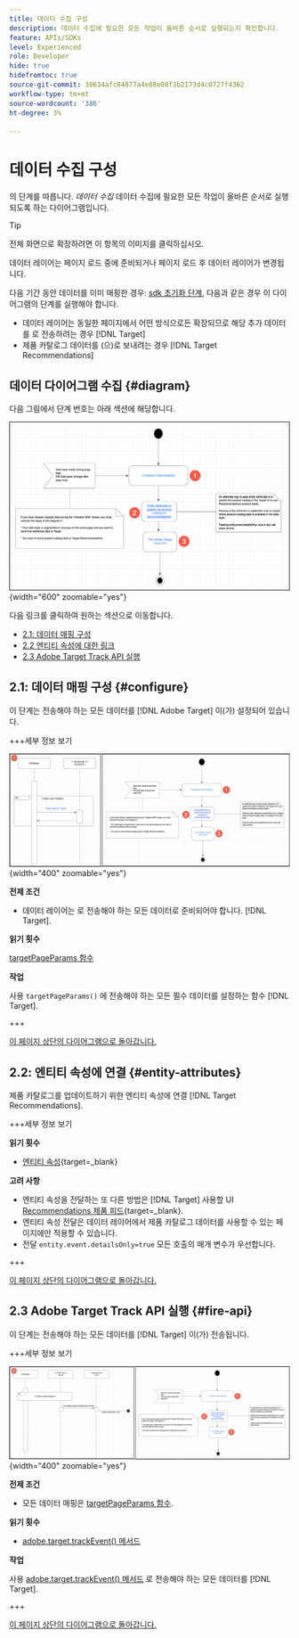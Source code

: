 ```yaml
---
title: 데이터 수집 구성
description: 데이터 수집에 필요한 모든 작업이 올바른 순서로 실행되는지 확인합니다.
feature: APIs/SDKs
level: Experienced
role: Developer
hide: true
hidefromtoc: true
source-git-commit: 30634afc84877a4e88e08f3b2173d4c0727f4362
workflow-type: tm+mt
source-wordcount: '386'
ht-degree: 3%

---
```


# 데이터 수집 구성

의 단계를 따릅니다. *데이터 수집* 데이터 수집에 필요한 모든 작업이 올바른 순서로 실행되도록 하는 다이어그램입니다.

>[!TIP]
>
>전체 화면으로 확장하려면 이 항목의 이미지를 클릭하십시오.

데이터 레이어는 페이지 로드 중에 준비되거나 페이지 로드 후 데이터 레이어가 변경됩니다.

다음 기간 동안 데이터를 이미 매핑한 경우: [sdk 초기화 단계](/help/dev/patterns/recs-atjs/initialize-sdk.md), 다음과 같은 경우 이 다이어그램의 단계를 실행해야 합니다.

* 데이터 레이어는 동일한 페이지에서 어떤 방식으로든 확장되므로 해당 추가 데이터를 로 전송하려는 경우 [!DNL Target]
* 제품 카탈로그 데이터를 (으)로 보내려는 경우 [!DNL Target Recommendations]

## 데이터 다이어그램 수집 {#diagram}

다음 그림에서 단계 번호는 아래 섹션에 해당합니다.

![데이터 수집 다이어그램](/help/dev/patterns/recs-atjs/assets/data-collection-diagram.png){width="600" zoomable="yes"}

다음 링크를 클릭하여 원하는 섹션으로 이동합니다.

* [2.1: 데이터 매핑 구성](#configure)
* [2.2 엔티티 속성에 대한 링크](#entity-attributes)
* [2.3 Adobe Target Track API 실행](#fire-api)

## 2.1: 데이터 매핑 구성 {#configure}

이 단계는 전송해야 하는 모든 데이터를 [!DNL Adobe Target] 이(가) 설정되어 있습니다.

+++세부 정보 보기

![데이터 매핑 다이어그램 구성](/help/dev/patterns/recs-atjs/assets/configure-data-mapping-combined.png){width="400" zoomable="yes"}

**전제 조건**

* 데이터 레이어는 로 전송해야 하는 모든 데이터로 준비되어야 합니다. [!DNL Target].

**읽기 횟수**

[targetPageParams 함수](/help/dev/implement/client-side/atjs/atjs-functions/targetpageparams.md)

**작업**

사용 `targetPageParams()` 에 전송해야 하는 모든 필수 데이터를 설정하는 함수 [!DNL Target].

+++

[이 페이지 상단의 다이어그램으로 돌아갑니다.](#diagram)

## 2.2: 엔티티 속성에 연결 {#entity-attributes}

제품 카탈로그를 업데이트하기 위한 엔티티 속성에 연결 [!DNL Target Recommendations].

+++세부 정보 보기

**읽기 횟수**

* [엔티티 속성](https://experienceleague.adobe.com/docs/target/using/recommendations/entities/entity-attributes.html){target=_blank}

**고려 사항**

* 엔티티 속성을 전달하는 또 다른 방법은 [!DNL Target] 사용할 UI [Recommendations 제품 피드](https://experienceleague.adobe.com/docs/target/using/recommendations/entities/feeds.html){target=_blank}.
* 엔티티 속성 전달은 데이터 레이어에서 제품 카탈로그 데이터를 사용할 수 있는 페이지에만 적용할 수 있습니다.
* 전달 `entity.event.detailsOnly=true` 모든 호출의 매개 변수가 우선합니다.

+++

[이 페이지 상단의 다이어그램으로 돌아갑니다.](#diagram)

## 2.3 Adobe Target Track API 실행 {#fire-api}

이 단계는 전송해야 하는 모든 데이터를 [!DNL Target] 이(가) 전송됩니다.

+++세부 정보 보기

![Adobe Target 추적 API 다이어그램 실행](/help/dev/patterns/recs-atjs/assets/fire-track-api-combined.png){width="400" zoomable="yes"}

**전제 조건**

* 모든 데이터 매핑은 [targetPageParams 함수](/help/dev/implement/client-side/atjs/atjs-functions/targetpageparams.md).

**읽기 횟수**

* [adobe.target.trackEvent() 메서드](/help/dev/implement/client-side/atjs/atjs-functions/adobe-target-trackevent.md)

**작업**

사용 [adobe.target.trackEvent() 메서드](/help/dev/implement/client-side/atjs/atjs-functions/adobe-target-trackevent.md) 로 전송해야 하는 모든 데이터를 [!DNL Target].

+++

[이 페이지 상단의 다이어그램으로 돌아갑니다.](#diagram)

